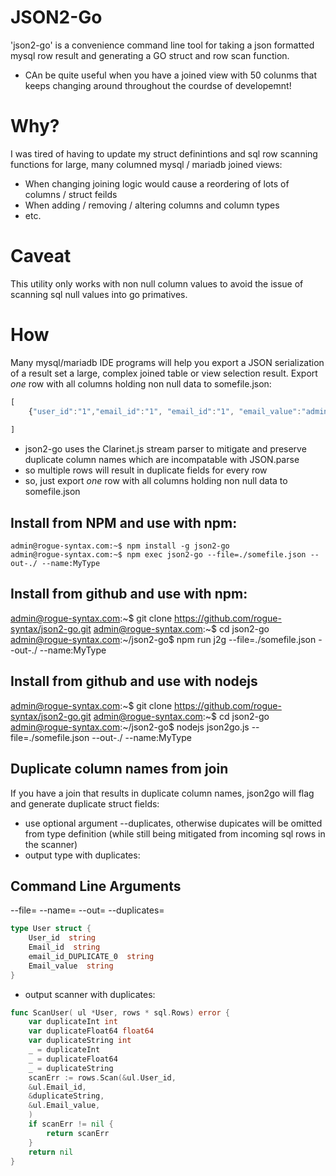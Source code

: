 # JSON2-Go
'json2-go' is a convenience command line tool for taking a json formatted mysql row result and generating a GO struct and row scan function.
* CAn be quite useful when you have a joined view with 50 colunms that keeps changing around throughout the courdse of developemnt!


# Why?
I was tired of having to update my struct definintions and sql row scanning functions for large, many columned mysql / mariadb joined views:
* When changing joining logic would cause a reordering of lots of columns / struct feilds
* When adding / removing / altering columns and column types
* etc.

# Caveat
This utility only works with non null column values to avoid the issue of scanning sql null values into go primatives.

# How
Many mysql/mariadb IDE programs will help you export a JSON serialization of a result set a large, complex joined table or view selection result.
Export _one_ row with all columns holding non null data to somefile.json:
``` js
[
	{"user_id":"1","email_id":"1", "email_id":"1", "email_value":"admin@rogue-syntax.com"}
	
]
```
* json2-go uses the Clarinet.js stream parser to mitigate and preserve duplicate column names which are incompatable with JSON.parse
* so multiple rows will result in duplicate fields for every row
* so, just export _one_ row with all columns holding non null data to somefile.json


## Install from NPM and use with npm:
```console
admin@rogue-syntax.com:~$ npm install -g json2-go
admin@rogue-syntax.com:~$ npm exec json2-go --file=./somefile.json --out-./ --name:MyType
```

## Install from github and use with npm:
admin@rogue-syntax.com:~$ git clone https://github.com/rogue-syntax/json2-go.git
admin@rogue-syntax.com:~$ cd json2-go
admin@rogue-syntax.com:~/json2-go$ npm run j2g --file=./somefile.json --out-./ --name:MyType

## Install from github and use with nodejs
admin@rogue-syntax.com:~$ git clone https://github.com/rogue-syntax/json2-go.git
admin@rogue-syntax.com:~$ cd json2-go
admin@rogue-syntax.com:~/json2-go$ nodejs json2go.js --file=./somefile.json --out-./ --name:MyType

## Duplicate column names from join 
If you have a join that results in duplicate column names, json2go will flag and generate duplicate struct fields:
- use optional argument --duplicates, otherwise dupicates will be omitted from type definition (while still being mitigated from incoming sql rows in the scanner)
- output type with duplicates:

## Command Line Arguments
--file= <Path to your json file>
--name= <Name for the type definition>
--out= <Path to outut to>
--duplicates= <Optional flag to include duplicate fields in type definition>

``` go
type User struct { 
	User_id  string 
	Email_id  string 
	email_id_DUPLICATE_0  string 
	Email_value  string 
}
```
- output scanner with duplicates:
``` go
func ScanUser( ul *User, rows * sql.Rows) error { 
	var duplicateInt int 
	var duplicateFloat64 float64 
	var duplicateString int 
	_ = duplicateInt 
	_ = duplicateFloat64 
	_ = duplicateString 
	scanErr := rows.Scan(&ul.User_id, 
	&ul.Email_id, 
	&duplicateString, 
	&ul.Email_value, 
	)
	if scanErr != nil {
		return scanErr
	}
	return nil
}
```



